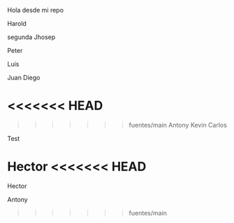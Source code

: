 
Hola desde mi repo

Harold


segunda
Jhosep 

Peter


Luis


Juan Diego


<<<<<<< HEAD
=======

>>>>>>> fuentes/main
Antony
Kevin
Carlos

Test


Hector
<<<<<<< HEAD
=======



Hector

Antony

>>>>>>> fuentes/main
